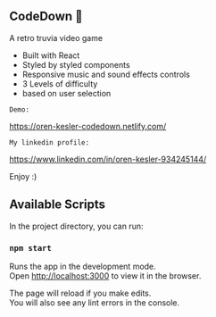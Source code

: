 ## CodeDown 🤠

A retro truvia video game

- Built with React
- Styled by styled components
- Responsive music and sound effects controls
- 3 Levels of difficulty
-  based on user selection

`Demo:`

https://oren-kesler-codedown.netlify.com/


`My linkedin profile:`

https://www.linkedin.com/in/oren-kesler-934245144/


Enjoy :)

## Available Scripts

In the project directory, you can run:

### `npm start`

Runs the app in the development mode.<br />
Open [http://localhost:3000](http://localhost:3000) to view it in the browser.

The page will reload if you make edits.<br />
You will also see any lint errors in the console.


